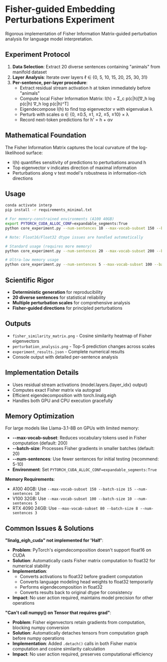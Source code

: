 # Fisher-guided Embedding Perturbations Experiment

Rigorous implementation of Fisher Information Matrix-guided perturbation analysis for language model interpretation.

## Experiment Protocol

1. **Data Selection**: Extract 20 diverse sentences containing "animals" from manifold dataset
2. **Layer Analysis**: Iterate over layers ℓ ∈ {0, 5, 10, 15, 20, 25, 30, 31}
3. **Per-sentence, per-layer procedure**:
   - Extract residual stream activation h at token immediately before "animals"
   - Compute local Fisher Information Matrix: I(h) = Σ_c p(c|h)[∇_h log p(c|h) ∇_h log p(c|h)^T]
   - Eigendecompose I(h) to find top eigenvector v with eigenvalue λ
   - Perturb with scales α ∈ {0, ±0.5, ±1, ±2, ±5, ±10} × λ
   - Record next-token predictions for h' = h + αv

## Mathematical Foundation

The Fisher Information Matrix captures the local curvature of the log-likelihood surface:
- I(h) quantifies sensitivity of predictions to perturbations around h
- Top eigenvector v indicates direction of maximal information
- Perturbations along v test model's robustness in information-rich directions

## Usage

```bash
conda activate interp
pip install -r requirements_minimal.txt

# For memory-constrained environments (A100 40GB)
export PYTORCH_CUDA_ALLOC_CONF=expandable_segments:True
python core_experiment.py --num-sentences 10 --max-vocab-subset 150 --batch-size 15

# Note: Float16/Float32 dtype issues are handled automatically

# Standard usage (requires more memory)
python core_experiment.py --num-sentences 20 --max-vocab-subset 200 --batch-size 20

# Ultra-low memory usage
python core_experiment.py --num-sentences 5 --max-vocab-subset 100 --batch-size 10
```

## Scientific Rigor

- **Deterministic generation** for reproducibility
- **20 diverse sentences** for statistical reliability
- **Multiple perturbation scales** for comprehensive analysis
- **Fisher-guided directions** for principled perturbations

## Outputs

- `fisher_similarity_matrix.png` - Cosine similarity heatmap of Fisher eigenvectors
- `perturbation_analysis.png` - Top-5 prediction changes across scales
- `experiment_results.json` - Complete numerical results
- Console output with detailed per-sentence analysis

## Implementation Details

- Uses residual stream activations (model.layers.{layer_idx} output)
- Computes exact Fisher matrix via autograd
- Efficient eigendecomposition with torch.linalg.eigh
- Handles both GPU and CPU execution gracefully

## Memory Optimization

For large models like Llama-3.1-8B on GPUs with limited memory:

- **--max-vocab-subset**: Reduces vocabulary tokens used in Fisher computation (default: 200)
- **--batch-size**: Processes Fisher gradients in smaller batches (default: 20)
- **--num-sentences**: Use fewer sentences for initial testing (recommend: 5-10)
- **Environment**: Set `PYTORCH_CUDA_ALLOC_CONF=expandable_segments:True`

**Memory Requirements**:
- A100 40GB: Use `--max-vocab-subset 150 --batch-size 15 --num-sentences 10`
- V100 32GB: Use `--max-vocab-subset 100 --batch-size 10 --num-sentences 5`
- RTX 4090 24GB: Use `--max-vocab-subset 80 --batch-size 8 --num-sentences 3`

## Common Issues & Solutions

**"linalg_eigh_cuda" not implemented for 'Half'**: 
- **Problem**: PyTorch's eigendecomposition doesn't support float16 on CUDA
- **Solution**: Automatically casts Fisher matrix computation to float32 for numerical stability
- **Implementation**: 
  - Converts activations to float32 before gradient computation
  - Converts language modeling head weights to float32 temporarily
  - Performs eigendecomposition in float32
  - Converts results back to original dtype for consistency
- **Impact**: No user action required, maintains model precision for other operations

**"Can't call numpy() on Tensor that requires grad"**: 
- **Problem**: Fisher eigenvectors retain gradients from computation, blocking numpy conversion
- **Solution**: Automatically detaches tensors from computation graph before numpy operations
- **Implementation**: Added `.detach()` calls in both Fisher matrix computation and cosine similarity calculation
- **Impact**: No user action required, preserves computational efficiency 